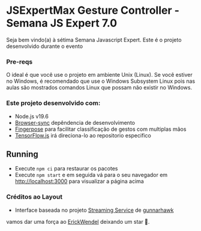 # JSExpertMax Gesture Controller - Semana JS Expert 7.0

Seja bem vindo(a) à sétima Semana Javascript Expert. Este é o projeto desenvolvido durante o evento
### Pre-reqs
O ideal é que você use o projeto em ambiente Unix (Linux). Se você estiver no Windows, é recomendado que use o Windows Subsystem Linux pois nas aulas são mostrados comandos Linux que possam não existir no Windows.

### Este projeto desenvolvido com:
- Node.js v19.6
- [Browser-sync](https://browsersync.io/) depêndencia de desenvolvimento
- [Fingerpose](https://github.com/ErickWendel/semana-javascript-expert07) para facilitar classificação de gestos com multiplas mãos
- [TensorFlow.js](https://github.com/tensorflow/tfjs-models/tree/master/hand-pose-detection) irá direciona-lo ao repositorio especifico

## Running

- Execute `npm ci` para restaurar os pacotes
- Execute `npm start` e em seguida vá para o seu navegador em [http://localhost:3000](http://localhost:3000) para visualizar a página acima
### Créditos ao Layout

- Interface baseada no projeto [Streaming Service](https://codepen.io/Gunnarhawk/pen/vYJEwoM) de [gunnarhawk](https://github.com/Gunnarhawk)

vamos dar uma força ao [ErickWendel](https://github.com/ErickWendel/semana-javascript-expert07) deixando um star 🌟.
